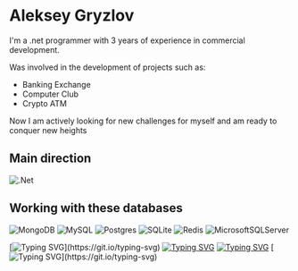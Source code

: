 # Aleksey Gryzlov
I'm a .net programmer with 3 years of experience in commercial development.

Was involved in the development of projects such as:
- Banking Exchange
- Computer Club
- Crypto ATM

Now I am actively looking for new challenges for myself and am ready to conquer new heights
## Main direction
![.Net](https://img.shields.io/badge/.NET-5C2D91?style=for-the-badge&logo=.net&logoColor=white)

## Working with these databases
![MongoDB](https://img.shields.io/badge/MongoDB-%234ea94b.svg?style=for-the-badge&logo=mongodb&logoColor=white)
![MySQL](https://img.shields.io/badge/mysql-4479A1.svg?style=for-the-badge&logo=mysql&logoColor=white)
![Postgres](https://img.shields.io/badge/postgres-%23316192.svg?style=for-the-badge&logo=postgresql&logoColor=white)
![SQLite](https://img.shields.io/badge/sqlite-%2307405e.svg?style=for-the-badge&logo=sqlite&logoColor=white)
![Redis](https://img.shields.io/badge/redis-%23DD0031.svg?style=for-the-badge&logo=redis&logoColor=white)
![MicrosoftSQLServer](https://img.shields.io/badge/Microsoft%20SQL%20Server-CC2927?style=for-the-badge&logo=microsoft%20sql%20server&logoColor=white)

[![Typing SVG](https://readme-typing-svg.demolab.com?font=Fira+Code&pause=1000&random=false&width=435&lines=Backend+on+Asp.net;Using+Autofac;)](https://git.io/typing-svg)
[![Typing SVG](https://readme-typing-svg.demolab.com?font=Fira+Code&pause=1000&random=false&width=435&lines=Frontend+on+Wpf;Mvvm+architecture;Razor+pages)](https://git.io/typing-svg)
[![Typing SVG](https://readme-typing-svg.demolab.com?font=Fira+Code&pause=1000&random=false&width=435&lines=Spring+boot;Microservices+architecture;Redis+caching)](https://git.io/typing-svg)
[![Typing SVG](https://readme-typing-svg.demolab.com?font=Fira+Code&pause=1000&random=false&width=435&lines=Mongo+db;Database+architecture;)](https://git.io/typing-svg)


